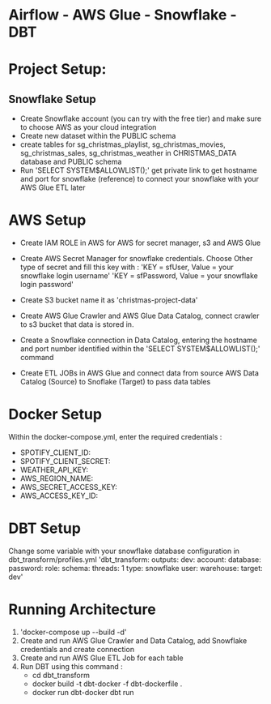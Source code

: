 # Airflow - AWS Glue - Snowflake - DBT

# Project Setup:
## Snowflake Setup
- Create Snowflake account (you can try with the free tier) and make sure to choose AWS as your cloud integration
- Create new dataset within the PUBLIC schema
- create tables for sg_christmas_playlist, sg_christmas_movies, sg_christmas_sales, sg_christmas_weather in CHRISTMAS_DATA database and PUBLIC schema
- Run 'SELECT SYSTEM$ALLOWLIST();'
get private link to get hostname and port for snowflake (reference) to connect your snowflake with your AWS Glue ETL later

# AWS Setup
- Create IAM ROLE in AWS for AWS for secret manager, s3 and AWS Glue
- Create AWS Secret Manager for snowflake credentials. Choose Other type of secret and fill this key with :
   'KEY = sfUser, Value = your snowflake login username'
   'KEY = sfPassword, Value = your snowflake login password'

- Create S3 bucket name it as 'christmas-project-data'
- Create AWS Glue Crawler and AWS Glue Data Catalog, connect crawler to s3 bucket that data is stored in.
- Create a Snowflake connection in Data Catalog, entering the hostname and port number identified within the 'SELECT SYSTEM$ALLOWLIST();' command
- Create ETL JOBs in AWS Glue and connect data from source AWS Data Catalog (Source) to Snoflake (Target) to pass data tables

# Docker Setup
Within the docker-compose.yml, enter the required credentials :
- SPOTIFY_CLIENT_ID: <SPOTIFY CLIENT ID>
- SPOTIFY_CLIENT_SECRET: <SPOTIFY CLIENT SECRET>
- WEATHER_API_KEY: <WEATHER API KEY>
- AWS_REGION_NAME: <AWS REGION NAME>
- AWS_SECRET_ACCESS_KEY: <AWS SECRET ACCESS KEY>
- AWS_ACCESS_KEY_ID: <AWS ACCESS KEY ID>

# DBT Setup
Change some variable with your snowflake database configuration in dbt_transform/profiles.yml
'dbt_transform:
  outputs:
    dev:
      account: <your account>
      database: <your database>
      password: <your snowflake password>
      role: <your snowflake role>
      schema: <your snowflake schema>
      threads: 1
      type: snowflake
      user: <your snowflake username>
      warehouse: <your snowflake warehouse name>
  target: dev'


# Running Architecture
1. 'docker-compose up --build -d'
2. Create and run AWS Glue Crawler and Data Catalog, add Snowflake credentials and create connection
3. Create and run AWS Glue ETL Job for each table
4. Run DBT using this command :
    - cd dbt_transform
    - docker build -t dbt-docker -f dbt-dockerfile .
    - docker run dbt-docker dbt run
